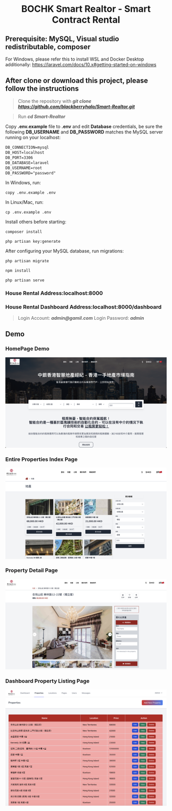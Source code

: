 <div align="center">
  
# BOCHK Smart Realtor - Smart Contract Rental

</div>

## Prerequisite: MySQL, Visual studio redistributable, composer

For Windows, please refer this to install WSL and Docker Desktop additionally: https://laravel.com/docs/10.x#getting-started-on-windows

## After clone or download this project, please follow the instructions

> Clone the repository with **_git clone https://github.com/blackberryhalo/Smart-Realtor.git_**

> Run **_cd Smart-Realtor_**

Copy **.env.example** file to **.env** and edit **Database** credentials, be sure the following **DB_USERNAME** and **DB_PASSWORD** matches the MySQL server running on your localhost:

```
DB_CONNECTION=mysql
DB_HOST=localhost
DB_PORT=3306
DB_DATABASE=laravel
DB_USERNAME=root
DB_PASSWORD="password"
```

In Windows, run:
```
copy .env.example .env
```

In Linux/Mac, run:
```
cp .env.example .env
```

Install others before starting:

```
composer install
```

```
php artisan key:generate
```

After configuring your MySQL database, run migrations:
```
php artisan migrate
```

```
npm install
```

```
php artisan serve
```

### House Rental Address:localhost:8000
### House Rental Dashboard Address:localhost:8000/dashboard
> Login Account: **_admin@gamil.com_**
> Login Password: **_admin_**

## Demo
### HomePage Demo
<img src="https://github.com/blackberryhalo/Smart-Realtor/blob/main/z_others/demo-images/Homepage.png"/>

### Entire Properties Index Page
<img src="https://github.com/blackberryhalo/Smart-Realtor/blob/main/z_others/demo-images/Property-Index.png"/>

### Property Detail Page
<img src="https://github.com/blackberryhalo/Smart-Realtor/blob/main/z_others/demo-images/Property-Detail.png"/>

### Dashboard Property Listing Page
<img src="https://github.com/blackberryhalo/Smart-Realtor/blob/main/z_others/demo-images/Property-Listing.png"/>


